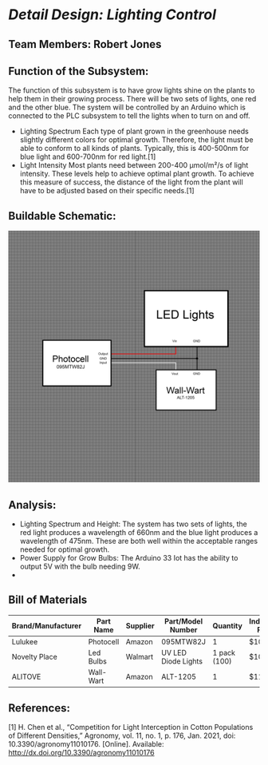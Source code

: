 <a name="br1"></a> 

# *Detail Design: Lighting Control*
## **Team Members: Robert Jones**
## **Function of the Subsystem:**
The function of this subsystem is to have grow lights shine on the plants to help them in their growing process. There will be two sets of lights, one red and the other blue. The system will be controlled by an Arduino which is connected to the PLC subsystem to tell the lights when to turn on and off. 
- Lighting Spectrum
	Each type of plant grown in the greenhouse needs slightly different colors for optimal growth. Therefore, the light must be able to conform to all kinds of plants. Typically, this is 400-500nm for blue light and 600-700nm for red light.[1]
- Light Intensity
	Most plants need between 200-400 µmol/m²/s of light intensity. These levels help to achieve optimal plant growth. To achieve this measure of success, the distance of the light from the plant will have to be adjusted based on their specific needs.[1]
## **Buildable Schematic:**
![Lighting Control Schematic](https://github.com/RealityHertz/Greenhouse-Project/blob/main/Documentation/Images/CADLightingSubsystem.jpg)
## **Analysis:**
- Lighting Spectrum and Height:
	The system has two sets of lights, the red light produces a wavelength of 660nm and the blue light produces a wavelength of 475nm. These are both well within the acceptable ranges needed for optimal growth.
- Power Supply for Grow Bulbs:
	The Arduino 33 Iot has the ability to output 5V with the bulb needing 9W.
- 

## **Bill of Materials**
|Brand/Manufacturer|Part Name|Supplier|Part/Model Number|Quantity|Individual Price|Total|
|----|-----------|-----------|------------|--------|----------------|-----|
|Lulukee|Photocell|Amazon|095MTW82J|1|$10.99|$10.99|
|Novelty Place|Led Bulbs|Walmart|UV LED Diode Lights|1 pack (100)|$10.95|$10.95|
|ALITOVE|Wall-Wart|Amazon|ALT-1205|1|$11.99|$11.99|

## **References:**
[1]
H. Chen et al., “Competition for Light Interception in Cotton Populations of Different Densities,” Agronomy, vol. 11, no. 1, p. 176, Jan. 2021, doi: 10.3390/agronomy11010176. [Online]. Available: http://dx.doi.org/10.3390/agronomy11010176
